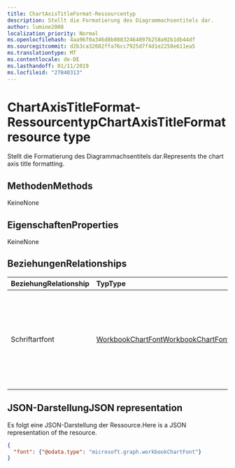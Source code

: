 ```yaml
---
title: ChartAxisTitleFormat-Ressourcentyp
description: Stellt die Formatierung des Diagrammachsentitels dar.
author: lumine2008
localization_priority: Normal
ms.openlocfilehash: 4aa96f0a346d8b08832464097b258a92b1db44df
ms.sourcegitcommit: d2b3ca32602ffa76cc7925d7f4d1e2258e611ea5
ms.translationtype: MT
ms.contentlocale: de-DE
ms.lasthandoff: 01/11/2019
ms.locfileid: "27840313"
---
```

# <a name="chartaxistitleformat-resource-type"></a><span data-ttu-id="b4ec7-103">ChartAxisTitleFormat-Ressourcentyp</span><span class="sxs-lookup"><span data-stu-id="b4ec7-103">ChartAxisTitleFormat resource type</span></span>

<span data-ttu-id="b4ec7-104">Stellt die Formatierung des Diagrammachsentitels dar.</span><span class="sxs-lookup"><span data-stu-id="b4ec7-104">Represents the chart axis title formatting.</span></span>


## <a name="methods"></a><span data-ttu-id="b4ec7-105">Methoden</span><span class="sxs-lookup"><span data-stu-id="b4ec7-105">Methods</span></span>
<span data-ttu-id="b4ec7-106">Keine</span><span class="sxs-lookup"><span data-stu-id="b4ec7-106">None</span></span>

## <a name="properties"></a><span data-ttu-id="b4ec7-107">Eigenschaften</span><span class="sxs-lookup"><span data-stu-id="b4ec7-107">Properties</span></span>
<span data-ttu-id="b4ec7-108">Keine</span><span class="sxs-lookup"><span data-stu-id="b4ec7-108">None</span></span>

## <a name="relationships"></a><span data-ttu-id="b4ec7-109">Beziehungen</span><span class="sxs-lookup"><span data-stu-id="b4ec7-109">Relationships</span></span>
| <span data-ttu-id="b4ec7-110">Beziehung</span><span class="sxs-lookup"><span data-stu-id="b4ec7-110">Relationship</span></span> | <span data-ttu-id="b4ec7-111">Typ</span><span class="sxs-lookup"><span data-stu-id="b4ec7-111">Type</span></span>   |<span data-ttu-id="b4ec7-112">Beschreibung</span><span class="sxs-lookup"><span data-stu-id="b4ec7-112">Description</span></span>|
|:---------------|:--------|:----------|
|<span data-ttu-id="b4ec7-113">Schriftart</span><span class="sxs-lookup"><span data-stu-id="b4ec7-113">font</span></span>|[<span data-ttu-id="b4ec7-114">WorkbookChartFont</span><span class="sxs-lookup"><span data-stu-id="b4ec7-114">WorkbookChartFont</span></span>](chartfont.md)|<span data-ttu-id="b4ec7-p101">Stellt die Zeichenformatierung wie Schriftart, Schriftgrad, Farbe usw. eines Diagrammachsentitel-Objekts dar. Schreibgeschützt.</span><span class="sxs-lookup"><span data-stu-id="b4ec7-p101">Represents the font attributes, such as font name, font size, color, etc. of chart axis title object. Read-only.</span></span>|

## <a name="json-representation"></a><span data-ttu-id="b4ec7-117">JSON-Darstellung</span><span class="sxs-lookup"><span data-stu-id="b4ec7-117">JSON representation</span></span>

<span data-ttu-id="b4ec7-118">Es folgt eine JSON-Darstellung der Ressource.</span><span class="sxs-lookup"><span data-stu-id="b4ec7-118">Here is a JSON representation of the resource.</span></span>

<!--{
  "blockType": "resource",
  "optionalProperties": [],
  "baseType": "microsoft.graph.entity",
  "@odata.type": "microsoft.graph.workbookChartAxisTitleFormat"
}-->

```json
{
  "font": {"@odata.type": "microsoft.graph.workbookChartFont"}
}
```

<!-- uuid: 8fcb5dbc-d5aa-4681-8e31-b001d5168d79
2015-10-25 14:57:30 UTC -->
<!-- {
  "type": "#page.annotation",
  "description": "ChartAxisTitleFormat resource",
  "keywords": "",
  "section": "documentation",
  "tocPath": ""
}-->
